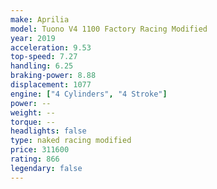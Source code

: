 ```yaml
---
make: Aprilia
model: Tuono V4 1100 Factory Racing Modified
year: 2019
acceleration: 9.53
top-speed: 7.27
handling: 6.25
braking-power: 8.88
displacement: 1077
engine: ["4 Cylinders", "4 Stroke"]
power: --
weight: --
torque: --
headlights: false
type: naked racing modified
price: 311600
rating: 866
legendary: false
---
```

